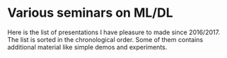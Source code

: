 # Various seminars on ML/DL

Here is the list of presentations I have pleasure to made since 2016/2017. The list is sorted in
the chronological order. Some of them contains additional material like simple
demos and experiments. 

